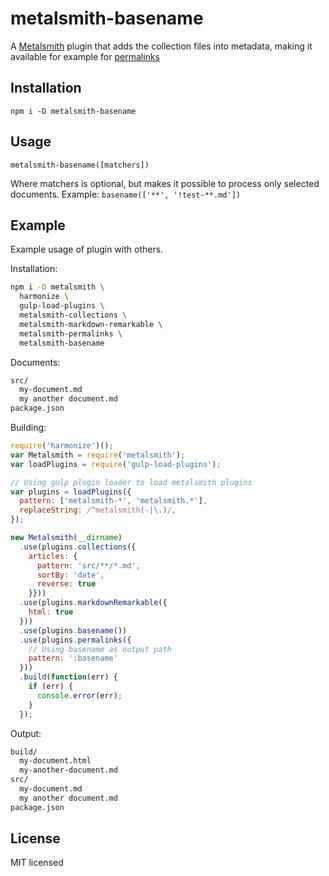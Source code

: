 # metalsmith-basename

A [Metalsmith](http://www.metalsmith.io/) plugin that adds the collection
files into metadata, making it available for example for [permalinks](https://github.com/segmentio/metalsmith-permalinks)

## Installation

```
npm i -D metalsmith-basename
```

## Usage

`metalsmith-basename([matchers])`

Where matchers is optional, but makes it possible to process only selected documents. Example: `basename(['**', '!test-**.md'])`

## Example

Example usage of plugin with others.

Installation:
```sh
npm i -D metalsmith \
  harmonize \
  gulp-load-plugins \
  metalsmith-collections \
  metalsmith-markdown-remarkable \
  metalsmith-permalinks \
  metalsmith-basename 
```

Documents:
```sh
src/
  my-document.md
  my another document.md
package.json
```

Building:
```javascript
require('harmonize')();
var Metalsmith = require('metalsmith');
var loadPlugins = require('gulp-load-plugins');

// Using gulp plugin loader to load metalsmith plugins
var plugins = loadPlugins({
  pattern: ['metalsmith-*', 'metalsmith.*'],
  replaceString: /^metalsmith(-|\.)/,
});

new Metalsmith(__dirname)
  .use(plugins.collections({
    articles: {
      pattern: 'src/**/*.md',
      sortBy: 'date',
      reverse: true
    }}))
  .use(plugins.markdownRemarkable({
    html: true
  }))
  .use(plugins.basename())
  .use(plugins.permalinks({
    // Using basename as output path
    pattern: ':basename'
  }))
  .build(function(err) {
    if (err) {
      console.error(err);
    }
  });
```

Output:
```sh
build/
  my-document.html
  my-another-document.md
src/
  my-document.md
  my another document.md
package.json
```

## License

MIT licensed